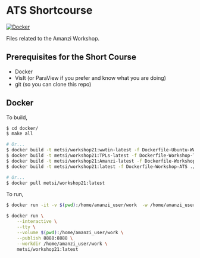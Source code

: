 # ATS Shortcourse

[![Docker](https://github.com/amanzi/ats-short-course/actions/workflows/docker-test.yml/badge.svg)](https://github.com/ats-short-course/workshop/actions/workflows/docker-test.yml)

Files related to the Amanzi Workshop.

## Prerequisites for the Short Course
* Docker
* VisIt (or ParaView if you prefer and know what you are doing)
* git (so you can clone this repo)

## Docker

To build,

```sh
$ cd docker/
$ make all

# Or...
$ docker build -t metsi/workshop21:wwtin-latest -f Dockerfile-Ubuntu-WW+TIN ./
$ docker build -t metsi/workshop21:TPLs-latest -f Dockerfile-Workshop-TPLs ./
$ docker build -t metsi/workshop21:Amanzi-latest -f Dockerfile-Workshop-Amanzi ./
$ docker build -t metsi/workshop21:latest -f Dockerfile-Workshop-ATS ./

# Or...
$ docker pull metsi/workshop21:latest
```

To run,

```sh
$ docker run -it -v $(pwd):/home/amanzi_user/work  -w /home/amanzi_user/work -p 8888:8888 metsi/workshop21:latest

$ docker run \
    --interactive \
    --tty \
    --volume $(pwd):/home/amanzi_user/work \
    --publish 8888:8888 \
    --workdir /home/amanzi_user/work \
    metsi/workshop21:latest
```
